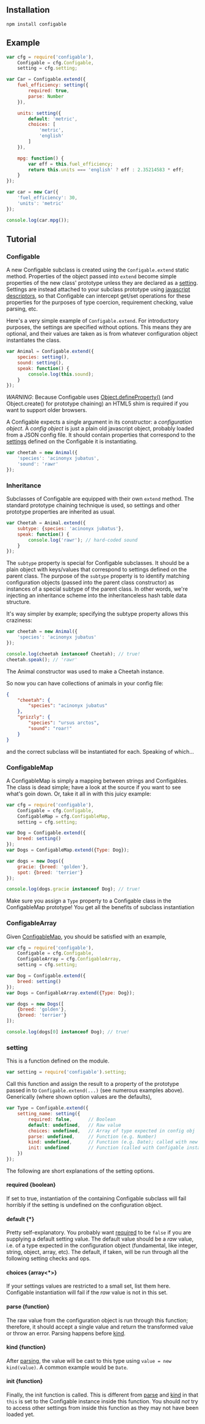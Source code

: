 ## Installation

```
npm install configable
```

## Example

```js
var cfg = require('configable'),
    Configable = cfg.Configable,
    setting = cfg.setting;

var Car = Configable.extend({
    fuel_efficiency: setting({
        required: true,
        parse: Number
    }),

    units: setting({
        default: 'metric',
        choices: [
            'metric',
            'english'
        ]
    }),

    mpg: function() {
        var eff = this.fuel_efficiency;
        return this.units === 'english' ? eff : 2.35214583 * eff;
    }
});

var car = new Car({
    'fuel_efficiency': 30,
    'units': 'metric'
});

console.log(car.mpg());
```

## Tutorial

### Configable

A new Configable subclass is created using the `Configable.extend` static method.
Properties of the object passed into `extend` become simple properties of the
new class' prototype unless they are declared as a [setting](#setting). Settings
are instead attached to your subclass prototype using
[javascript descriptors](https://developer.mozilla.org/en-US/docs/Web/JavaScript/Reference/Global_Objects/Object/defineProperty),
so that Configable can intercept get/set operations for these properties for the
purposes of type coercion, requirement checking, value parsing, etc.

Here's a very simple example of `Configable.extend`. For introductory purposes,
the settings are specified without options. This means they are optional, and
their values are taken as is from whatever configuration object instantiates
the class.

```js
var Animal = Configable.extend({
    species: setting(),
    sound: setting(),
    speak: function() {
        console.log(this.sound);
    }
});
```

*WARNING*: Because Configable uses
[Object.defineProperty()](https://developer.mozilla.org/en-US/docs/Web/JavaScript/Reference/Global_Objects/Object/defineProperty)
(and Object.create() for prototype chaining)
an HTML5 shim is required if you want to support older browsers.

A Configable expects a single argument in its constructor: a *configuration object*.
A *config object* is just a plain old javascript object, probably loaded from a
JSON config file. It should contain properties that correspond to the 
[settings](#setting) defined on the Configable it is instantiating.

```js
var cheetah = new Animal({
    'species': 'acinonyx jubatus',
    'sound': 'rawr'
});
```

### Inheritance

Subclasses of Configable are equipped with their own `extend` method. The
standard prototype chaining technique is used, so settings and other prototype
properties are inherited as usual.

```js
var Cheetah = Animal.extend({
    subtype: {species: 'acinonyx jubatus'},
    speak: function() {
        console.log('rawr'); // hard-coded sound
    }
});
```

The `subtype` property is special for Configable subclasses. It should be a
plain object with keys/values that correspond to settings defined on the
parent class. The purpose of the `subtype` property is to
identify matching configuration objects (passed into the parent class
constructor) as instances of
a special subtype of the parent class. In other words, we're injecting an
inheritance scheme into the inheritanceless hash table data structure.

It's way simpler by example; specifying the subtype property allows this
craziness:

```js
var cheetah = new Animal({
    'species': 'acinonyx jubatus'
});

console.log(cheetah instanceof Cheetah); // true!
cheetah.speak(); // 'rawr'
```

The Animal constructor was used to make a Cheetah instance.

So now you can have collections of animals in your config file:

```json
{
    "cheetah": {
        "species": "acinonyx jubatus"
    },
    "grizzly": {
        "species": "ursus arctos",
        "sound": "roar!"
    }
}
```

and the correct subclass will be instantiated for each. Speaking of which...


### ConfigableMap

A ConfigableMap is simply a mapping between strings and Configables. The class is
dead simple; have a look at the source if you want to see what's goin down.
Or, take it all in with this juicy example:

```js
var cfg = require('configable'),
    Configable = cfg.Configable,
    ConfigableMap = cfg.ConfigableMap,
    setting = cfg.setting;

var Dog = Configable.extend({
    breed: setting()
});
var Dogs = ConfigableMap.extend({Type: Dog});

var dogs = new Dogs({
    gracie: {breed: 'golden'},
    spot: {breed: 'terrier'}
});

console.log(dogs.gracie instanceof Dog); // true!
```

Make sure you assign a `Type` property to a Configable class in the
ConfigableMap prototype! You get all the benefits of subclass instantiation 

### ConfigableArray

Given [ConfigableMap](#configablemap), you should be satisfied with an example,

```js
var cfg = require('configable'),
    Configable = cfg.Configable,
    ConfigableArray = cfg.ConfigableArray,
    setting = cfg.setting;

var Dog = Configable.extend({
    breed: setting()
});
var Dogs = ConfigableArray.extend({Type: Dog});

var dogs = new Dogs([
    {breed: 'golden'},
    {breed: 'terrier'}
]);

console.log(dogs[0] instanceof Dog); // true!
```


### setting

This is a function defined on the module.

```js
var setting = require('configable').setting;
```

Call this function and assign the result to a property of the prototype passed
in to `Configable.extend(...)` (see numerous examples above). Generically (where
shown option values are the defaults),

```js
var Type = Configable.extend({
    setting_name: setting({
        required: false,      // Boolean
        default: undefined,   // Raw value
        choices: undefined,   // Array of type expected in config obj
        parse: undefined,     // Function (e.g. Number)
        kind: undefined,      // Function (e.g. Date); called with new
        init: undefined       // Function (called with Configable instance as 'this')
    })
});
```

The following are short explanations of the setting options.

#### required {boolean}

If set to true, instantiation of the containing Configable subclass will fail
horribly if the setting is undefined on the configuration object.

#### default {\*}

Pretty self-explanatory. You probably want [required](#required) to be `false` if
you are supplying a default setting value. The default value should be a *raw* value,
i.e. of a type expected in the configuration object (fundamental, like
integer, string, object, array, etc).
The default, if taken, will be run through all the following setting checks and ops.

#### choices {array&lt;\*&gt;}

If your settings values are restricted to a small set, list them here. Configable
instantiation will fail if the *raw* value is not in this set.

#### parse {function}

The raw value from the configuration object is run through this function; therefore,
it should accept a single value and return the transformed value or throw an
error. Parsing happens before [kind](#kind-function).

#### kind {function}

After [parsing](#parse-function), the value will be cast to this type using
`value = new kind(value)`. A common example would be `Date`.

#### init {function}

Finally, the init function is called. This is different from [parse](#parse-function)
and [kind](#kind-function) in that `this` is set to the Configable instance
inside this function. You should *not* try to access other settings from inside this
function as they may not have been loaded yet.
